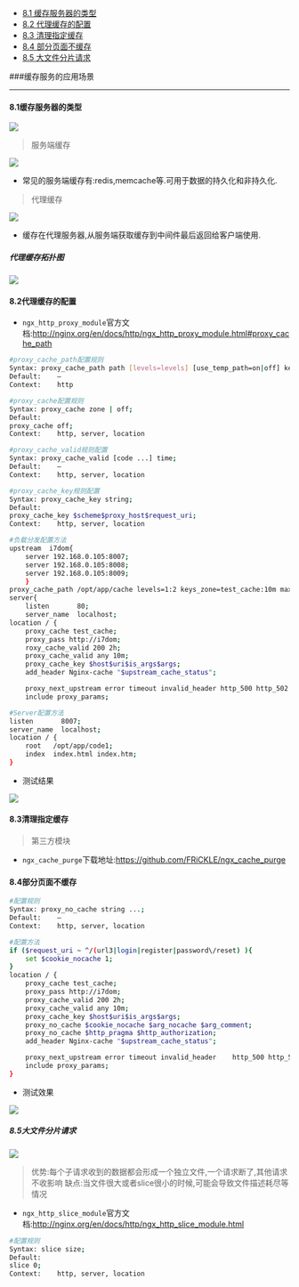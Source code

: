 + [8.1 缓存服务器的类型](#8.1缓存服务器的类型)
+ [8.2 代理缓存的配置](#8.2代理缓存的配置)
+ [8.3 清理指定缓存](#8.3清理指定缓存)
+ [8.4 部分页面不缓存](#8.4部分页面不缓存)
+ [8.5 大文件分片请求](#8.5大文件分片请求)


###缓存服务的应用场景

-------

#### 8.1缓存服务器的类型
![][cache-type]

> 服务端缓存

![][seerver-cache]
* 常见的服务端缓存有:redis,memcache等.可用于数据的持久化和非持久化.

> 代理缓存

![][proxy-chache]

* 缓存在代理服务器,从服务端获取缓存到中间件最后返回给客户端使用.

#####  代理缓存拓扑图
![][proxy-topology]

#### 8.2代理缓存的配置
* `ngx_http_proxy_module`官方文档:<http://nginx.org/en/docs/http/ngx_http_proxy_module.html#proxy_cache_path>

```bash
#proxy_cache_path配置规则
Syntax:	proxy_cache_path path [levels=levels] [use_temp_path=on|off] keys_zone=name:size [inactive=time] [max_size=size] [manager_files=number] [manager_sleep=time] [manager_threshold=time] [loader_files=number] [loader_sleep=time] [loader_threshold=time] [purger=on|off] [purger_files=number] [purger_sleep=time] [purger_threshold=time];
Default:	—
Context:	http

#proxy_cache配置规则
Syntax:	proxy_cache zone | off;
Default:	
proxy_cache off;
Context:	http, server, location

#proxy_cache_valid规则配置
Syntax:	proxy_cache_valid [code ...] time;
Default:	—
Context:	http, server, location

#proxy_cache_key规则配置
Syntax:	proxy_cache_key string;
Default:	
proxy_cache_key $scheme$proxy_host$request_uri;
Context:	http, server, location

#负载分发配置方法
upstream  i7dom{
    server 192.168.0.105:8007;
    server 192.168.0.105:8008;
    server 192.168.0.105:8009;
    }
proxy_cache_path /opt/app/cache levels=1:2 keys_zone=test_cache:10m max_size=200m inactive=60m use_temp_path=off;
server{
    listen       80;
    server_name  localhost;
location / {
	proxy_cache test_cache;
	proxy_pass http://i7dom;
	roxy_cache_valid 200 2h;
	proxy_cache_valid any 10m;
	proxy_cache_key $host$uri$is_args$args;
	add_header Nginx-cache "$upstream_cache_status";

	proxy_next_upstream error timeout invalid_header http_500 http_502 http_503 http_504;
	include proxy_params;

#Server配置方法
listen       8007;
server_name  localhost;
location / {
	root   /opt/app/code1;
	index  index.html index.htm;
}	

```

* 测试结果

![][cache-test]

#### 8.3清理指定缓存
> 第三方模块

* `ngx_cache_purge`下载地址:<https://github.com/FRiCKLE/ngx_cache_purge>


#### 8.4部分页面不缓存
```bash
#配置规则
Syntax:	proxy_no_cache string ...;
Default:	—
Context:	http, server, location

#配置方法
if ($request_uri ~ ^/(url3|login|register|password\/reset) ){
	set $cookie_nocache 1;
}
location / {
	proxy_cache test_cache;
	proxy_pass http://i7dom;
	proxy_cache_valid 200 2h;
	proxy_cache_valid any 10m;
	proxy_cache_key $host$uri$is_args$args;
	proxy_no_cache $cookie_nocache $arg_nocache $arg_comment;
	proxy_no_cache $http_pragma $http_authorization;
	add_header Nginx-cache "$upstream_cache_status";

	proxy_next_upstream error timeout invalid_header 	http_500 http_502 http_503 http_504;
	include proxy_params;
} 

```
* 测试效果

![][no-cache]

##### 8.5大文件分片请求
![][slice]
> 优势:每个子请求收到的数据都会形成一个独立文件,一个请求断了,其他请求不收影响
> 缺点:当文件很大或者slice很小的时候,可能会导致文件描述耗尽等情况

* `ngx_http_slice_module`官方文档:<http://nginx.org/en/docs/http/ngx_http_slice_module.html>

```bash
#配置规则
Syntax:	slice size;
Default:	
slice 0;
Context:	http, server, location

```



[cache-type]:./cache-type.png
[seerver-cache]:./seerver-cache.png
[proxy-chache]:./proxy-chache.png
[proxy-topology]:./proxy-topology.png
[cache-test]:./cache-test.png
[no-cache]:./no-cache.png
[slice]:./slice.png

